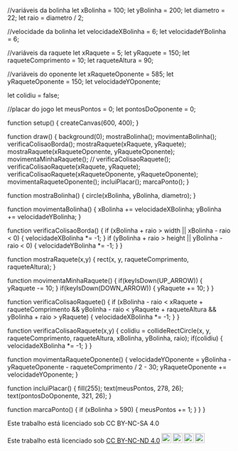 //variáveis da bolinha let xBolinha = 100; let yBolinha = 200; let diametro = 22; let raio = diametro / 2;

//velocidade da bolinha let velocidadeXBolinha = 6; let velocidadeYBolinha = 6;

//variáveis da raquete let xRaquete = 5; let yRaquete = 150; let raqueteComprimento = 10; let raqueteAltura = 90;

//variáveis do oponente let xRaqueteOponente = 585; let yRaqueteOponente = 150; let velocidadeYOponente;

let colidiu = false;

//placar do jogo let meusPontos = 0; let pontosDoOponente = 0;

function setup() { createCanvas(600, 400); }

function draw() { background(0); mostraBolinha(); movimentaBolinha(); verificaColisaoBorda(); mostraRaquete(xRaquete, yRaquete); mostraRaquete(xRaqueteOponente, yRaqueteOponente); movimentaMinhaRaquete(); // verificaColisaoRaquete(); verificaColisaoRaquete(xRaquete, yRaquete); verificaColisaoRaquete(xRaqueteOponente, yRaqueteOponente); movimentaRaqueteOponente(); incluiPlacar(); marcaPonto(); }

function mostraBolinha() { circle(xBolinha, yBolinha, diametro); }

function movimentaBolinha() { xBolinha += velocidadeXBolinha; yBolinha += velocidadeYBolinha; }

function verificaColisaoBorda() { if (xBolinha + raio > width || xBolinha - raio < 0) { velocidadeXBolinha *= -1; } if (yBolinha + raio > height || yBolinha - raio < 0) { velocidadeYBolinha *= -1; } }

function mostraRaquete(x,y) { rect(x, y, raqueteComprimento, raqueteAltura); }

function movimentaMinhaRaquete() { if(keyIsDown(UP_ARROW)) { yRaquete -= 10; } if(keyIsDown(DOWN_ARROW)) { yRaquete += 10; } }

function verificaColisaoRaquete() { if (xBolinha - raio < xRaquete + raqueteComprimento && yBolinha - raio < yRaquete + raqueteAltura && yBolinha + raio > yRaquete) { velocidadeXBolinha *= -1; } }

function verificaColisaoRaquete(x,y) { colidiu = collideRectCircle(x, y, raqueteComprimento, raqueteAltura, xBolinha, yBolinha, raio); if(colidiu) { velocidadeXBolinha *= -1; } }

function movimentaRaqueteOponente() { velocidadeYOponente = yBolinha - yRaqueteOponente - raqueteComprimento / 2 - 30; yRaqueteOponente += velocidadeYOponente; }

function incluiPlacar() { fill(255); text(meusPontos, 278, 26); text(pontosDoOponente, 321, 26); }

function marcaPonto() { if (xBolinha > 590) { meusPontos += 1; } } }

Este trabalho está licenciado sob CC BY-NC-SA 4.0
<p xmlns:cc="http://creativecommons.org/ns#" >Este trabalho está licenciado sob <a href="https://creativecommons.org/licenses/by-nc-nd/4.0/?ref= selector-v1" target="_blank" rel="license noopener noreferrer" style="display:inline-block;">CC BY-NC-ND 4.0<img style="height:22px!important;margin-left:3px ;alinhamento vertical:fundo do texto;" src="https://mirrors.creativecommons.org/presskit/icons/cc.svg?ref=chooser-v1" alt=""><img style="height:22px!important;margin-left:3px;vertical -align:texto inferior;" src="https://mirrors.creativecommons.org/presskit/icons/by.svg?ref=chooser-v1" alt=""><img style="height:22px!important;margin-left:3px;vertical -align:texto inferior;" src="https://mirrors.creativecommons.org/presskit/icons/nc.svg?ref=chooser-v1" alt=""><img style="height:22px!important;margin-left:3px;vertical -align:texto inferior;" src="https://mirrors.creativecommons.org/presskit/icons/nd.svg?ref=chooser-v1" alt=""></a></p>
